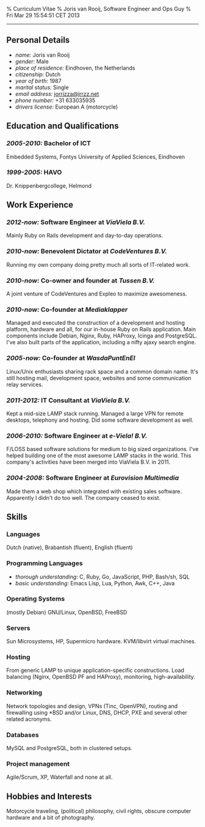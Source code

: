 % Curriculum Vitae
% Joris van Rooij, Software Engineer and Ops Guy
% Fri Mar 29 15:54:51 CET 2013

---------------------------------------

## Personal Details ##

* *name:* Joris van Rooij
* *gender:* Male
* *place of residence:* Eindhoven, the Netherlands
* *citizenship:* Dutch
* *year of birth:* 1987
* *marital status:* Single
* *email address:* jorrizza@jrrzz.net
* *phone number:* +31 633035935
* *drivers license:* European A (motorcycle)

## Education and Qualifications ##

### *2005-2010:* Bachelor of ICT ###

Embedded Systems, Fontys University of Applied Sciences, Eindhoven

### *1999-2005:* HAVO ###

Dr. Knippenbergcollege, Helmond

## Work Experience ##

### *2012-now:* Software Engineer at *ViaViela B.V.* ###

Mainly Ruby on Rails development and day-to-day operations.

### *2010-now:* Benevolent Dictator at *CodeVentures B.V.* ###

Running my own company doing pretty much all sorts of IT-related work.

### *2010-now:* Co-owner and founder at *Tussen B.V.* ###

A joint venture of CodeVentures and Expleo to maximize awesomeness.

### *2010-now:* Co-founder at *Mediaklapper* ###

Managed and executed the construction of a development and hosting platform,
hardware and all, for our in-house Ruby on Rails application. Main components
include Debian, Nginx, Ruby, HAProxy, Icinga and PostgreSQL. I've also built
parts of the application, including a nifty ajaxy search engine.

### *2005-now:* Co-founder at *WasdaPuntEnEl* ###

Linux/Unix enthusiasts sharing rack space and a common domain name. It's still
hosting mail, development space, websites and some communication relay services.

### *2011-2012:* IT Consultant at *ViaViela B.V.* ###

Kept a mid-size LAMP stack running. Managed a large VPN for remote desktops,
telephony and hosting. Did some software development as well.

### *2006-2010:* Software Engineer at *e-Viela! B.V.* ###

F/LOSS based software solutions for medium to big sized organizations. I've
helped building one of the most awesome LAMP stacks in the world. This company's
activities have been merged into ViaViela B.V. in 2011.

### *2004-2008:* Software Engineer at *Eurovision Multimedia* ###

Made them a web shop which integrated with existing sales software. Apparently I
didn't do too well. The company ceased to exist.

## Skills ##

### Languages ###

Dutch (native), Brabantish (fluent), English (fluent)

### Programming Languages ###

* *thorough understanding:*
  C, Ruby, Go, JavaScript, PHP, Bash/sh, SQL
* *basic understanding:*
  Emacs Lisp, Lua, Python, Awk, C++, Java

### Operating Systems ###

(mostly Debian) GNU/Linux, OpenBSD, FreeBSD

### Servers ###

Sun Microsystems, HP, Supermicro hardware. KVM/libvirt virtual machines.

### Hosting ###

From generic LAMP to unique application-specific constructions. Load balancing
(Nginx, OpenBSD PF and HAProxy), monitoring, high-availability.

### Networking ###

Network topologies and design, VPNs (Tinc, OpenVPN), routing and firewalling
using *BSD and/or Linux, DNS, DHCP, PXE and several other related acronyms.

### Databases ###

MySQL and PostgreSQL, both in clustered setups.

### Project management ###

Agile/Scrum, XP, Waterfall and none at all.

## Hobbies and Interests ##

Motorcycle traveling, (political) philosophy, civil rights, obscure computer
hardware and a bit of photography.
